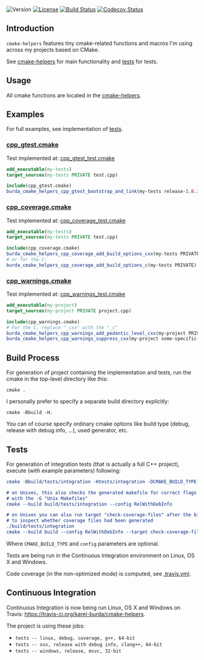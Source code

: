 ![Version](https://img.shields.io/badge/version-1.3.1-blue.svg)
[![License](https://img.shields.io/badge/license-MIT_License-blue.svg?style=flat)](LICENSE)
[![Build Status](https://travis-ci.org/karel-burda/cmake-helpers.svg?branch=master)](https://travis-ci.org/karel-burda/cmake-helpers)
[![Codecov Status](https://codecov.io/gh/karel-burda/cmake-helpers/branch/develop/graph/badge.svg)](https://codecov.io/gh/karel-burda/cmake-helpers/branch/develop)

## Introduction
`cmake-helpers` features tiny cmake-related functions and macros I'm using across my projects based on CMake.

See [cmake-helpers](cmake-helpers) for main functionality and [tests](tests) for tests.

## Usage
All cmake functions are located in the [cmake-helpers](cmake-helpers).

## Examples
For full examples, see implementation of [tests](tests/integration).

### [cpp_gtest.cmake](cmake-helpers/cpp_gtest.cmake)
Test implemented at: [cpp_gtest_test.cmake](tests/integration/cpp_gtest_test.cmake)
```cmake
add_executable(my-tests)
target_sources(my-tests PRIVATE test.cpp)

include(cpp_gtest.cmake)
burda_cmake_helpers_cpp_gtest_bootstrap_and_link(my-tests release-1.8.1 Release PUBLIC)
```

### [cpp_coverage.cmake](cmake-helpers/cpp_coverage.cmake)
Test implemented at: [cpp_coverage_test.cmake](tests/integration/cpp_coverage_test.cmake)
```cmake
add_executable(my-tests)
target_sources(my-tests PRIVATE test.cpp)

include(cpp_coverage.cmake)
burda_cmake_helpers_cpp_coverage_add_build_options_cxx(my-tests PRIVATE)
# or for the C:
burda_cmake_helpers_cpp_coverage_add_build_options_c(my-tests PRIVATE)
```

### [cpp_warnings.cmake](cmake-helpers/cpp_warnings.cmake)
Test implemented at: [cpp_warnings_test.cmake](tests/integration/cpp_warnings_test.cmake)
```cmake
add_executable(my-project)
target_sources(my-project PRIVATE project.cpp)

include(cpp_warnings.cmake)
# For the C, replace "_cxx" with the "_c"
burda_cmake_helpers_cpp_warnings_add_pedantic_level_cxx(my-project PRIVATE)
burda_cmake_helpers_cpp_warnings_suppress_cxx(my-project some-specific-warning PRIVATE)
```

## Build Process
For generation of project containing the implementation and tests, run the cmake in the top-level directory like this:

`cmake .`

I personally prefer to specify a separate build directory explicitly:

`cmake -Bbuild -H.`

You can of course specify ordinary cmake options like build type (debug, release with debug info, ...), used generator, etc.

## Tests
For generation of integration tests (that is actually a full C++ project), execute (with example parameters) following:

```cmake
cmake -Bbuild/tests/integration -Htests/integration -DCMAKE_BUILD_TYPE:STRING=RelWithDebInfo

# on Unixes, this also checks the generated makefile for correct flags when used
# with the -G "Unix Makefiles"
cmake --build build/tests/integration --config RelWithDebInfo

# on Unixes you can also run target "check-coverage-files" after the binary was executed
# to inspect whether coverage files had been generated
./build/tests/integration
cmake --build build --config RelWithDebInfo --target check-coverage-files
```

Where `CMAKE_BUILD_TYPE` and `config` parameters are optional.

Tests are being run in the Continuous Integration environment on Linux, OS X and Windows.

Code coverage (in the non-optimized mode) is computed, see [.travis.yml](.travis.yml).

## Continuous Integration
Continuous Integration is now being run Linux, OS X and Windows on Travis: https://travis-ci.org/karel-burda/cmake-helpers.

The project is using these jobs:
  * `tests -- linux, debug, coverage, g++, 64-bit`
  * `tests -- osx, release with debug info, clang++, 64-bit`
  * `tests -- windows, release, msvc, 32-bit`

